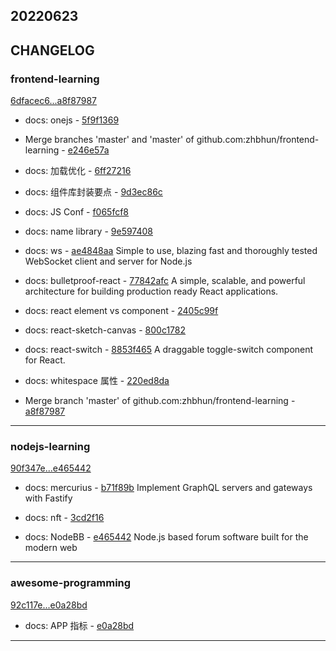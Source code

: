 ## 20220623

## CHANGELOG

### frontend-learning

[6dfacec6...a8f87987](https://github.com/zhbhun/frontend-learning/compare/6dfacec6...a8f87987)

* docs: onejs - [5f9f1369](https://github.com/zhbhun/frontend-learning/commit/5f9f1369b6ecf5ab914a4f0b69ad55e5fd0a093b)
* Merge branches 'master' and 'master' of github.com:zhbhun/frontend-learning - [e246e57a](https://github.com/zhbhun/frontend-learning/commit/e246e57adc6ca3c4a21b0b46bbfe8641d0235666)
* docs: 加载优化 - [6ff27216](https://github.com/zhbhun/frontend-learning/commit/6ff27216d70c8a3bb16a29b1c270c6016f70f3fc)
* docs: 组件库封装要点 - [9d3ec86c](https://github.com/zhbhun/frontend-learning/commit/9d3ec86ceb5e3f5023b91439948748ef95695e92)
* docs: JS Conf - [f065fcf8](https://github.com/zhbhun/frontend-learning/commit/f065fcf8fe73adf1fc8e5a803e2d0cb695d08e02)
* docs: name library - [9e597408](https://github.com/zhbhun/frontend-learning/commit/9e5974084be5bb53bdefb5f28ffb071f947d48f4)
* docs: ws - [ae4848aa](https://github.com/zhbhun/frontend-learning/commit/ae4848aa0559a8c29ba1134cd47f5deb251cd5d2)
    Simple to use, blazing fast and thoroughly tested WebSocket client and server for Node.js
    

* docs: bulletproof-react - [77842afc](https://github.com/zhbhun/frontend-learning/commit/77842afc50f0c385a02e40b00400766676d1599d)
     A simple, scalable, and powerful architecture for building production ready React applications.
    

* docs: react element vs component - [2405c99f](https://github.com/zhbhun/frontend-learning/commit/2405c99f3bb03c8deaf07b99873c439b3440e85f)
* docs: react-sketch-canvas - [800c1782](https://github.com/zhbhun/frontend-learning/commit/800c178224219e666de5d64bd81c416e0632696b)
* docs: react-switch - [8853f465](https://github.com/zhbhun/frontend-learning/commit/8853f465c32f92eb69eb823e5fa263b341bcc403)
    A draggable toggle-switch component for React.
    

* docs: whitespace 属性 - [220ed8da](https://github.com/zhbhun/frontend-learning/commit/220ed8daa26fb4a299dfa0f634b87947f8671efe)
* Merge branch 'master' of github.com:zhbhun/frontend-learning - [a8f87987](https://github.com/zhbhun/frontend-learning/commit/a8f879877e9155bc9968518e321fa866a60895f7)

---

### nodejs-learning

[90f347e...e465442](https://github.com/zhbhun/nodejs-learning/compare/90f347e...e465442)

* docs: mercurius - [b71f89b](https://github.com/zhbhun/nodejs-learning/commit/b71f89b59992e7f30ca67241fabf8097332c29aa)
    Implement GraphQL servers and gateways with Fastify
    

* docs: nft - [3cd2f16](https://github.com/zhbhun/nodejs-learning/commit/3cd2f160dc44dd1ec0e4ca9540e2b89a1a235b44)
* docs: NodeBB - [e465442](https://github.com/zhbhun/nodejs-learning/commit/e4654429117471f42ec835ed1e8f189ce125c6fd)
    Node.js based forum software built for the modern web
    


---

### awesome-programming

[92c117e...e0a28bd](https://github.com/zhbhun/awesome-programming/compare/92c117e...e0a28bd)

* docs: APP 指标 - [e0a28bd](https://github.com/zhbhun/awesome-programming/commit/e0a28bd4ce927e8021755052d67a829e24cbafa6)

---

